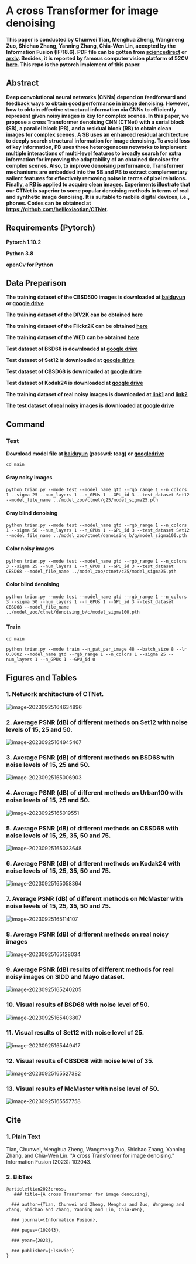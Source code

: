 # A cross Transformer for image denoising
**This paper is conducted by Chunwei Tian, Menghua Zheng, Wangmeng Zuo, Shichao Zhang, Yanning Zhang, Chia-Wen Lin, accepted by the Information Fusion (IF:18.6).  PDF file can be gotten from [sciencedirect](https://www.sciencedirect.com/science/article/abs/pii/S1566253523003597) or [arxiv](https://arxiv.org/pdf/2310.10408.pdf).  Besides, it is reported by famous computer vision platform of 52CV [here](https://mp.weixin.qq.com/s/NdSoiYdi9llJBnLGMx2G4w). This repo is the pytorch implement of this paper.**

## Abstract

**Deep convolutional neural networks (CNNs) depend on feedforward and feedback ways to obtain good performance in image denoising. However, how to obtain effective structural information via CNNs to efficiently represent given noisy images is key for complex scenes. In this paper, we propose a cross Transformer denoising CNN (CTNet) with a serial block (SB), a parallel block (PB), and a residual block (RB) to obtain clean images for complex scenes. A SB uses an enhanced residual architecture to deeply search structural information for image denoising. To avoid loss of key information, PB uses three heterogeneous networks to implement multiple interactions of multi-level features to broadly search for extra information for improving the adaptability of an obtained denoiser for complex scenes. Also, to improve denoising performance, Transformer mechanisms are embedded into the SB and PB to extract complementary salient features for effectively removing noise in terms of pixel relations. Finally, a RB is applied to acquire clean images. Experiments illustrate that our CTNet is superior to some popular denoising methods in terms of real and synthetic image denoising. It is suitable to mobile digital devices, i.e., phones. Codes can be obtained at https://github.com/hellloxiaotian/CTNet.**

## Requirements (Pytorch)

**Pytorch 1.10.2**

**Python 3.8**

**openCv for Python**

## Data Preparison

**The training dataset of the CBSD500 images is downloaded at [baiduyun](https://pan.baidu.com/s/1ou2mK5JUh-K8iMu8-DMcMw) or [google drive](https://drive.google.com/open?id=1S1_QrP-fIXeFl5hYY193lr07KyZV8X8r)**

**The training dataset of the DIV2K can be obtained [here](https://data.vision.ee.ethz.ch/cvl/DIV2K/)**

**The training dataset of the Flickr2K can be obtained [here](http://cv.snu.ac.kr/research/EDSR/Flickr2K.tar)**

**The training dataset of the WED can be obtained [here](https://ece.uwaterloo.ca/~k29ma/exploration/)**

**Test dataset of BSD68 is downloaded at [google drive](https://drive.google.com/file/d/1_fw6EKne--LVnW0mo68RrIY-j6BKPdSp/view?usp=sharing)**

**Test dataset of Set12 is downloaded at [google drive](https://drive.google.com/file/d/1cpQwFpNv1MXsM5bJkIumYfww8EPtlkWf/view?usp=sharing)**

**Test dataset of CBSD68 is downloaded at [google drive](https://drive.google.com/file/d/1lxXQ_buMll_JVWxKpk5fp0jduW5F_MHe/view?usp=sharing)**

**Test dataset of Kodak24 is downloaded at [google drive](https://drive.google.com/file/d/1F4_mv4oTXhiG-zyG9DI4OO05KqvEKhs9/view?usp=sharing)**

**The training dataset of real noisy images is downloaded at [link1](https://drive.google.com/file/d/1IYkR4zi76p7O5OCevC11VaQeKx0r1GyT/view?usp=sharing) and [link2](https://drive.google.com/file/d/19MA-Rgfc89sW9GJHpj_QedFyo-uoS8o7/view?usp=sharing)**

**The test dataset of real noisy images is downloaded at [google drive](https://drive.google.com/file/d/17DE-SV85Slu2foC0F0Ftob5VmRrHWI2h/view?usp=sharing)**



## Command

### Test

**Download model file at [baiduyun](https://pan.baidu.com/s/17wrNyBkOoEzMZCs7kDxD6Q) (passwd: teag) or [googledrive](https://drive.google.com/drive/folders/1Pv7jitMs78wqRxuKBVShjfVI2bOTaiTO?usp=sharing)**

`cd main`

#### Gray noisy images

`python trian.py --mode test --model_name gtd --rgb_range 1 --n_colors 1 --sigma 25 --num_layers 1 --n_GPUs 1 --GPU_id 3 --test_dataset Set12 --model_file_name ../model_zoo/ctnet/g25/model_sigma25.pth`

#### Gray blind denoising

`python trian.py --mode test --model_name gtd --rgb_range 1 --n_colors 1 --sigma 50 --num_layers 1 --n_GPUs 1 --GPU_id 3 --test_dataset Set12 --model_file_name ../model_zoo/ctnet/denoising_b/g/model_sigma100.pth`

#### Color noisy images

`python trian.py --mode test --model_name gtd --rgb_range 1 --n_colors 3 --sigma 25 --num_layers 1 --n_GPUs 1 --GPU_id 3 --test_dataset CBSD68 --model_file_name ../model_zoo/ctnet/c25/model_sigma25.pth`

#### Color blind denoising

`python trian.py --mode test --model_name gtd --rgb_range 1 --n_colors 3 --sigma 50 --num_layers 1 --n_GPUs 1 --GPU_id 3 --test_dataset CBSD68 --model_file_name ../model_zoo/ctnet/denoising_b/c/model_sigma100.pth`

### Train

`cd main`

`python trian.py --mode train --n_pat_per_image 48 --batch_size 8 --lr 0.0002 --model_name gtd --rgb_range 1 --n_colors 1 --sigma 25 --num_layers 1 --n_GPUs 1 --GPU_id 0`


## Figures and Tables
### 1. Network architecture of CTNet.

![image-20230925164634896](assets/image-20230925164634896.png)

### 2. Average PSNR (dB) of different methods on Set12 with noise levels of 15, 25 and 50.

![image-20230925164945467](assets/image-20230925164945467.png)

### 3. Average PSNR (dB) of different methods on BSD68 with noise levels of 15, 25 and 50.

![image-20230925165006903](assets/image-20230925165006903.png)

### 4. Average PSNR (dB) of different methods on Urban100 with noise levels of 15, 25 and 50.

![image-20230925165019551](assets/image-20230925165019551.png)

### 5. Average PSNR (dB) of different methods on CBSD68 with noise levels of 15, 25, 35, 50 and 75.

![image-20230925165033648](assets/image-20230925165033648.png)

### 6. Average PSNR (dB) of different methods on Kodak24 with noise levels of 15, 25, 35, 50 and 75.

![image-20230925165058364](assets/image-20230925165058364.png)

### 7. Average PSNR (dB) of different methods on McMaster with noise levels of 15, 25, 35, 50 and 75.

![image-20230925165114107](assets/image-20230925165114107.png)

### 8. Average PSNR (dB) of different methods on real noisy images

![image-20230925165128034](assets/image-20230925165128034.png)

### 9. Average PSNR (dB) results of different methods for real noisy images on SIDD and Mayo dataset.

![image-20230925165240205](assets/image-20230925165240205.png)

### 10. Visual results of BSD68 with noise level of 50. 

![image-20230925165403807](assets/image-20230925165403807.png)

### 11. Visual results of Set12 with noise level of 25. 

![image-20230925165449417](assets/image-20230925165449417.png)

### 12. Visual results of CBSD68 with noise level of 35. 

![image-20230925165527382](assets/image-20230925165527382.png)

### 13. Visual results of McMaster with noise level of 50. 

![image-20230925165557758](assets/image-20230925165557758.png)

## Cite

### 1. Plain Text 
Tian, Chunwei, Menghua Zheng, Wangmeng Zuo, Shichao Zhang, Yanning Zhang, and Chia-Wen Lin. "A cross Transformer for image denoising." Information Fusion (2023): 102043.

### 2. BibTex
```
@article{tian2023cross,
   ### title={A cross Transformer for image denoising},
  
  ### author={Tian, Chunwei and Zheng, Menghua and Zuo, Wangmeng and Zhang, Shichao and Zhang, Yanning and Lin, Chia-Wen},
  
  ### journal={Information Fusion},
  
  ### pages={102043},
  
  ### year={2023},
  
  ### publisher={Elsevier}
}
```

